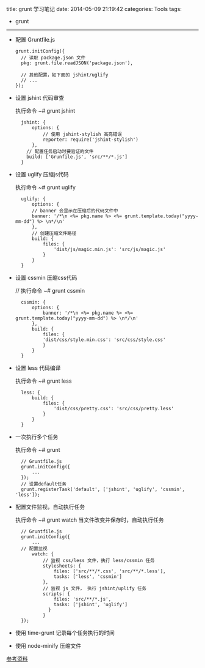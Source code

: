 title: grunt 学习笔记
date: 2014-05-09 21:19:42
categories: Tools
tags: 
  - grunt

---


- 配置 Gruntfile.js

	  grunt.initConfig({
	    // 读取 package.json 文件
    	pkg: grunt.file.readJSON('package.json'),
    	
		// 其他配置，如下面的 jshint/uglify
		// ...
	  });


- 设置 jshint 代码审查

	执行命令 ~# grunt jshint

		jshint: {
      		options: {
      			// 使用 jshint-stylish 高亮错误
        		reporter: require('jshint-stylish') 
      		},
	  	  // 配置任务启动时要验证的文件
   		  build: ['Grunfile.js', 'src/**/*.js']
   		}
   		
<!--more-->

- 设置 uglify 压缩js代码
	
	执行命令 ~# grunt uglify
	
		uglify: {
      		options: {
      		// banner 会显示在压缩后的代码文件中
        	banner: '/*\n <%= pkg.name %> <%= grunt.template.today("yyyy-mm-dd") %> \n*/\n'
      		},
      		// 创建压缩文件路径
      		build: {
        		files: {
          			'dist/js/magic.min.js': 'src/js/magic.js'
        		}
      		}
    	}
    	
- 设置 cssmin 压缩css代码
	
	// 执行命令 ~# grunt cssmin
	
		cssmin: {
      		options: {
        		banner: '/*\n <%= pkg.name %> <%= grunt.template.today("yyyy-mm-dd") %> \n*/\n'
      		},
      		build: {
        		files: {
          		'dist/css/style.min.css': 'src/css/style.css'
      		  	}
      		}
    	} 
   	 	
- 设置 less 代码编译

	执行命令 ~# grunt less
	
		less: {
      		build: {
        		files: {
          			'dist/css/pretty.css': 'src/css/pretty.less'
        		}
      		}
    	} 
    	
- 一次执行多个任务

	执行命令 ~# grunt

		// Gruntfile.js
		grunt.initConfig({
			...
		});
		// 设置default任务
		grunt.registerTask('default', ['jshint', 'uglify', 'cssmin', 'less']);

- 配置文件监视，自动执行任务

	执行命令 ~# grunt watch
	当文件改变并保存时，自动执行任务
	
		// Gruntfile.js
		grunt.initConfig({
			...
		// 配置监视
    		watch: {
				// 监视 css/less 文件，执行 less/cssmin 任务
	      		stylesheets: {
    	    		files: ['src/**/*.css', 'src/**/*.less'],
        			tasks: ['less', 'cssmin']
      	  		},
      			// 监视 js 文件， 执行 jshint/uplify 任务
	      		scripts: {
    	    		files: 'src/**/*.js',
		        	tasks: ['jshint', 'uglify']
      			  }
		    	}
		});

- 使用  time-grunt 记录每个任务执行的时间

- 使用 node-minify 压缩文件

   	


[参考资料](http://scotch.io/bar-talk/a-simple-guide-to-getting-started-with-grunt)